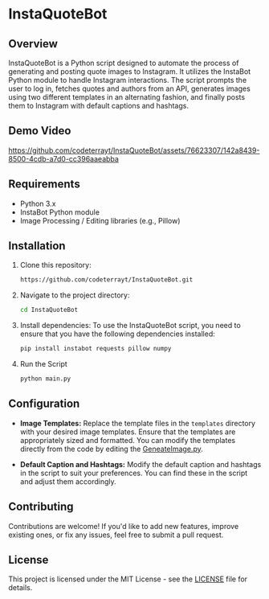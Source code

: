 # InstaQuoteBot

## Overview
InstaQuoteBot is a Python script designed to automate the process of generating and posting quote images to Instagram. It utilizes the InstaBot Python module to handle Instagram interactions. The script prompts the user to log in, fetches quotes and authors from an API, generates images using two different templates in an alternating fashion, and finally posts them to Instagram with default captions and hashtags.

## Demo Video
https://github.com/codeterrayt/InstaQuoteBot/assets/76623307/142a8439-8500-4cdb-a7d0-cc396aaeabba

## Requirements
- Python 3.x
- InstaBot Python module
- Image Processing / Editing libraries (e.g., Pillow)

## Installation
1. Clone this repository:
    ```bash
    https://github.com/codeterrayt/InstaQuoteBot.git
    ```
2. Navigate to the project directory:
    ```bash
    cd InstaQuoteBot
    ```
3. Install dependencies:
To use the InstaQuoteBot script, you need to ensure that you have the following dependencies installed:
    ```bash
    pip install instabot requests pillow numpy
    ```

4. Run the Script 
    ```bash
    python main.py
    ```

## Configuration

- **Image Templates:** Replace the template files in the `templates` directory with your desired image templates. Ensure that the templates are appropriately sized and formatted. You can modify the templates directly from the code by editing the [GeneateImage.py](GeneateImage.py).

- **Default Caption and Hashtags:** Modify the default caption and hashtags in the script to suit your preferences. You can find these in the script and adjust them accordingly.


## Contributing
Contributions are welcome! If you'd like to add new features, improve existing ones, or fix any issues, feel free to submit a pull request.

## License
This project is licensed under the MIT License - see the [LICENSE](LICENSE) file for details.
